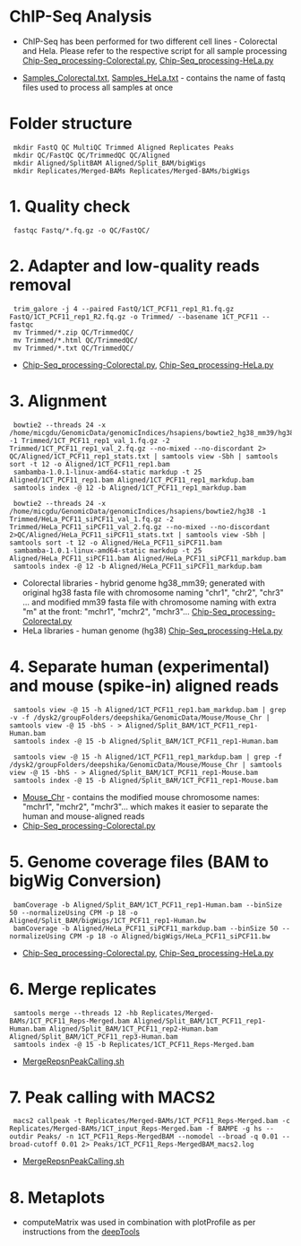 # ChIP-Seq Analysis
- ChIP-Seq has been performed for two different cell lines - Colorectal and Hela. Please refer to the respective script for all sample processing [Chip-Seq_processing-Colorectal.py](https://github.com/STOP-lab/Genomic-analysis-of-transcription-termination-and-3-pre-mRNA-cleavage-in-colorectal-carcinogenesis/blob/main/ChIP-Seq/Chip-Seq_processing-Colorectal.py), [Chip-Seq_processing-HeLa.py](https://github.com/STOP-lab/Genomic-analysis-of-transcription-termination-and-3-pre-mRNA-cleavage-in-colorectal-carcinogenesis/blob/main/ChIP-Seq/Chip-Seq_processing-HeLa.py)

- [Samples_Colorectal.txt](https://github.com/STOP-lab/Genomic-analysis-of-transcription-termination-and-3-pre-mRNA-cleavage-in-colorectal-carcinogenesis/blob/main/ChIP-Seq/Samples_Colorectal.txt), [Samples_HeLa.txt](https://github.com/STOP-lab/Genomic-analysis-of-transcription-termination-and-3-pre-mRNA-cleavage-in-colorectal-carcinogenesis/blob/main/ChIP-Seq/Samples_HeLa.txt) - contains the name of fastq files used to process all samples at once
# Folder structure
     mkdir FastQ QC MultiQC Trimmed Aligned Replicates Peaks
     mkdir QC/FastQC QC/TrimmedQC QC/Aligned
     mkdir Aligned/SplitBAM Aligned/Split_BAM/bigWigs
     mkdir Replicates/Merged-BAMs Replicates/Merged-BAMs/bigWigs
# 1. Quality check
     fastqc Fastq/*.fq.gz -o QC/FastQC/
# 2. Adapter and low-quality reads removal
     trim_galore -j 4 --paired FastQ/1CT_PCF11_rep1_R1.fq.gz FastQ/1CT_PCF11_rep1_R2.fq.gz -o Trimmed/ --basename 1CT_PCF11 --fastqc
     mv Trimmed/*.zip QC/TrimmedQC/
     mv Trimmed/*.html QC/TrimmedQC/
     mv Trimmed/*.txt QC/TrimmedQC/
- [Chip-Seq_processing-Colorectal.py](https://github.com/STOP-lab/Genomic-analysis-of-transcription-termination-and-3-pre-mRNA-cleavage-in-colorectal-carcinogenesis/blob/main/ChIP-Seq/Chip-Seq_processing-Colorectal.py), [Chip-Seq_processing-HeLa.py](https://github.com/STOP-lab/Genomic-analysis-of-transcription-termination-and-3-pre-mRNA-cleavage-in-colorectal-carcinogenesis/blob/main/ChIP-Seq/Chip-Seq_processing-HeLa.py)
# 3. Alignment
     bowtie2 --threads 24 -x /home/micgdu/GenomicData/genomicIndices/hsapiens/bowtie2_hg38_mm39/hg38_mm39 -1 Trimmed/1CT_PCF11_rep1_val_1.fq.gz -2 Trimmed/1CT_PCF11_rep1_val_2.fq.gz --no-mixed --no-discordant 2> QC/Aligned/1CT_PCF11_rep1_stats.txt | samtools view -Sbh | samtools sort -t 12 -o Aligned/1CT_PCF11_rep1.bam
     sambamba-1.0.1-linux-amd64-static markdup -t 25 Aligned/1CT_PCF11_rep1.bam Aligned/1CT_PCF11_rep1_markdup.bam
     samtools index -@ 12 -b Aligned/1CT_PCF11_rep1_markdup.bam
     
     bowtie2 --threads 24 -x /home/micgdu/GenomicData/genomicIndices/hsapiens/bowtie2/hg38 -1 Trimmed/HeLa_PCF11_siPCF11_val_1.fq.gz -2 Trimmed/HeLa_PCF11_siPCF11_val_2.fq.gz --no-mixed --no-discordant 2>QC/Aligned/HeLa_PCF11_siPCF11_stats.txt | samtools view -Sbh | samtools sort -t 12 -o Aligned/HeLa_PCF11_siPCF11.bam
     sambamba-1.0.1-linux-amd64-static markdup -t 25 Aligned/HeLa_PCF11_siPCF11.bam Aligned/HeLa_PCF11_siPCF11_markdup.bam
     samtools index -@ 12 -b Aligned/HeLa_PCF11_siPCF11_markdup.bam
- Colorectal libraries - hybrid genome hg38_mm39; generated with original hg38 fasta file with chromosome naming "chr1", "chr2", "chr3" ... and modified mm39 fasta file with chromosome naming with extra "m" at the front: "mchr1", "mchr2", "mchr3"... [Chip-Seq_processing-Colorectal.py](https://github.com/STOP-lab/Genomic-analysis-of-transcription-termination-and-3-pre-mRNA-cleavage-in-colorectal-carcinogenesis/blob/main/ChIP-Seq/Chip-Seq_processing-Colorectal.py)
- HeLa libraries - human genome (hg38) [Chip-Seq_processing-HeLa.py](https://github.com/STOP-lab/Genomic-analysis-of-transcription-termination-and-3-pre-mRNA-cleavage-in-colorectal-carcinogenesis/blob/main/ChIP-Seq/Chip-Seq_processing-HeLa.py)
# 4. Separate human (experimental) and mouse (spike-in) aligned reads
     samtools view -@ 15 -h Aligned/1CT_PCF11_rep1.bam_markdup.bam | grep -v -f /dysk2/groupFolders/deepshika/GenomicData/Mouse/Mouse_Chr | samtools view -@ 15 -bhS - > Aligned/Split_BAM/1CT_PCF11_rep1-Human.bam
     samtools index -@ 15 -b Aligned/Split_BAM/1CT_PCF11_rep1-Human.bam
     
     samtools view -@ 15 -h Aligned/1CT_PCF11_rep1_markdup.bam | grep -f /dysk2/groupFolders/deepshika/GenomicData/Mouse/Mouse_Chr | samtools view -@ 15 -bhS - > Aligned/Split_BAM/1CT_PCF11_rep1-Mouse.bam
     samtools index -@ 15 -b Aligned/Split_BAM/1CT_PCF11_rep1-Mouse.bam
- [Mouse_Chr](https://github.com/STOP-lab/Genomic-analysis-of-transcription-termination-and-3-pre-mRNA-cleavage-in-colorectal-carcinogenesis/blob/main/ChIP-Seq/Mouse_Chr) - contains the modified mouse chromosome names: "mchr1", "mchr2", "mchr3"... which makes it easier to separate the human and mouse-aligned reads
- [Chip-Seq_processing-Colorectal.py](https://github.com/STOP-lab/Genomic-analysis-of-transcription-termination-and-3-pre-mRNA-cleavage-in-colorectal-carcinogenesis/blob/main/ChIP-Seq/Chip-Seq_processing-Colorectal.py)
# 5. Genome coverage files (BAM to bigWig Conversion)
     bamCoverage -b Aligned/Split_BAM/1CT_PCF11_rep1-Human.bam --binSize 50 --normalizeUsing CPM -p 18 -o Aligned/Split_BAM/bigWigs/1CT_PCF11_rep1-Human.bw
     bamCoverage -b Aligned/HeLa_PCF11_siPCF11_markdup.bam --binSize 50 --normalizeUsing CPM -p 18 -o Aligned/bigWigs/HeLa_PCF11_siPCF11.bw
- [Chip-Seq_processing-Colorectal.py](https://github.com/STOP-lab/Genomic-analysis-of-transcription-termination-and-3-pre-mRNA-cleavage-in-colorectal-carcinogenesis/blob/main/ChIP-Seq/Chip-Seq_processing-Colorectal.py), [Chip-Seq_processing-HeLa.py](https://github.com/STOP-lab/Genomic-analysis-of-transcription-termination-and-3-pre-mRNA-cleavage-in-colorectal-carcinogenesis/blob/main/ChIP-Seq/Chip-Seq_processing-HeLa.py)
# 6. Merge replicates
     samtools merge --threads 12 -hb Replicates/Merged-BAMs/1CT_PCF11_Reps-Merged.bam Aligned/Split_BAM/1CT_PCF11_rep1-Human.bam Aligned/Split_BAM/1CT_PCF11_rep2-Human.bam Aligned/Split_BAM/1CT_PCF11_rep3-Human.bam
     samtools index -@ 15 -b Replicates/1CT_PCF11_Reps-Merged.bam
- [MergeRepsnPeakCalling.sh](https://github.com/STOP-lab/Genomic-analysis-of-transcription-termination-and-3-pre-mRNA-cleavage-in-colorectal-carcinogenesis/blob/main/ChIP-Seq/MergeRepsnPeakCalling.sh)
# 7. Peak calling with MACS2
     macs2 callpeak -t Replicates/Merged-BAMs/1CT_PCF11_Reps-Merged.bam -c Replicates/Merged-BAMs/1CT_input_Reps-Merged.bam -f BAMPE -g hs --outdir Peaks/ -n 1CT_PCF11_Reps-MergedBAM --nomodel --broad -q 0.01 --broad-cutoff 0.01 2> Peaks/1CT_PCF11_Reps-MergedBAM_macs2.log
- [MergeRepsnPeakCalling.sh](https://github.com/STOP-lab/Genomic-analysis-of-transcription-termination-and-3-pre-mRNA-cleavage-in-colorectal-carcinogenesis/blob/main/ChIP-Seq/MergeRepsnPeakCalling.sh)
# 8. Metaplots
- computeMatrix was used in combination with plotProfile as per instructions from the [deepTools](https://github.com/deeptools/deepTools)

